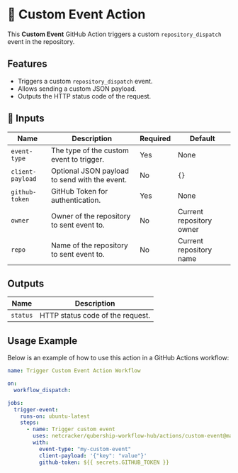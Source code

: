 # 🚀 Custom Event Action

This **Custom Event** GitHub Action triggers a custom `repository_dispatch` event in the repository.

## Features

- Triggers a custom `repository_dispatch` event.
- Allows sending a custom JSON payload.
- Outputs the HTTP status code of the request.

## 📌 Inputs

| Name             | Description                                   | Required | Default                  |
| ---------------- | --------------------------------------------- | -------- | ------------------------ |
| `event-type`     | The type of the custom event to trigger.      | Yes      | None                     |
| `client-payload` | Optional JSON payload to send with the event. | No       | `{}`                     |
| `github-token`   | GitHub Token for authentication.              | Yes      | None                     |
| `owner`          | Owner of the repository to sent event to.     | No       | Current repository owner |
| `repo`           | Name of the repository to sent event to.      | No       | Current repository name  |

## Outputs

| Name     | Description                      |
| -------- | -------------------------------- |
| `status` | HTTP status code of the request. |

## Usage Example

Below is an example of how to use this action in a GitHub Actions workflow:

```yaml
name: Trigger Custom Event Action Workflow

on:
  workflow_dispatch:

jobs:
  trigger-event:
    runs-on: ubuntu-latest
    steps:
      - name: Trigger custom event
        uses: netcracker/qubership-workflow-hub/actions/custom-event@main
        with:
          event-type: "my-custom-event"
          client-payload: '{"key": "value"}'
          github-token: ${{ secrets.GITHUB_TOKEN }}
```
